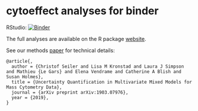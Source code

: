 # cytoeffect analyses for binder

RStudio: [![Binder](http://mybinder.org/badge_logo.svg)](http://mybinder.org/v2/gh/binder-examples/r/master?urlpath=rstudio)

The full analyses are available on the R package [website](https://christofseiler.github.io/cytoeffect/).

See our methods [paper](https://arxiv.org/abs/1903.07976) for technical details:

```
@article{,
  author = {Christof Seiler and Lisa M Kronstad and Laura J Simpson and Mathieu {Le Gars} and Elena Vendrame and Catherine A Blish and Susan Holmes},
  title = {Uncertainty Quantification in Multivariate Mixed Models for Mass Cytometry Data},
  journal = {arXiv preprint arXiv:1903.07976},
  year = {2019},
}
```
